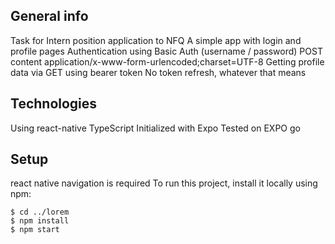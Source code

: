 ## General info
Task for Intern position application to NFQ
A simple app with login and profile pages
Authentication using Basic Auth (username / password)
POST content application/x-www-form-urlencoded;charset=UTF-8
Getting profile data via GET using bearer token
No token refresh, whatever that means
	
## Technologies
Using react-native
TypeScript
Initialized with Expo
Tested on EXPO go
	
## Setup
react native navigation is required
To run this project, install it locally using npm:

```
$ cd ../lorem
$ npm install
$ npm start
```